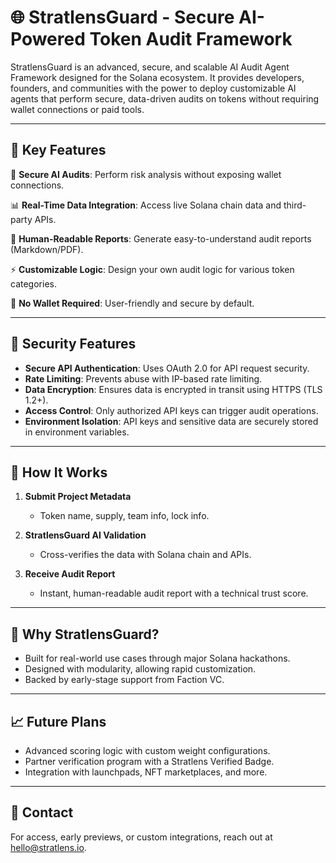 # 🌐 StratlensGuard - Secure AI-Powered Token Audit Framework

StratlensGuard is an advanced, secure, and scalable AI Audit Agent Framework designed for the Solana ecosystem. It provides developers, founders, and communities with the power to deploy customizable AI agents that perform secure, data-driven audits on tokens without requiring wallet connections or paid tools.

---

## 🚀 Key Features

🔐 **Secure AI Audits**: Perform risk analysis without exposing wallet connections.

📊 **Real-Time Data Integration**: Access live Solana chain data and third-party APIs.

📑 **Human-Readable Reports**: Generate easy-to-understand audit reports (Markdown/PDF).

⚡ **Customizable Logic**: Design your own audit logic for various token categories.

🚫 **No Wallet Required**: User-friendly and secure by default.

---

## 🔐 Security Features

* **Secure API Authentication**: Uses OAuth 2.0 for API request security.
* **Rate Limiting**: Prevents abuse with IP-based rate limiting.
* **Data Encryption**: Ensures data is encrypted in transit using HTTPS (TLS 1.2+).
* **Access Control**: Only authorized API keys can trigger audit operations.
* **Environment Isolation**: API keys and sensitive data are securely stored in environment variables.

---

## 🌟 How It Works

1. **Submit Project Metadata**

   * Token name, supply, team info, lock info.

2. **StratlensGuard AI Validation**

   * Cross-verifies the data with Solana chain and APIs.

3. **Receive Audit Report**

   * Instant, human-readable audit report with a technical trust score.

---

## 🌱 Why StratlensGuard?

* Built for real-world use cases through major Solana hackathons.
* Designed with modularity, allowing rapid customization.
* Backed by early-stage support from Faction VC.

---

## 📈 Future Plans

* Advanced scoring logic with custom weight configurations.
* Partner verification program with a Stratlens Verified Badge.
* Integration with launchpads, NFT marketplaces, and more.

---

## 📩 Contact

For access, early previews, or custom integrations, reach out at [hello@stratlens.io](mailto:hello@stratlens.io).
